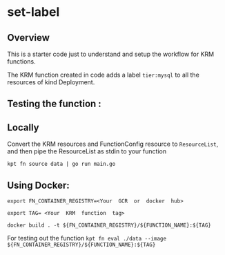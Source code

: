 
# set-label

## Overview

This is a starter code just to understand and setup the workflow for KRM functions.

The KRM function created in code adds a label `tier:mysql` to all the resources of kind Deployment.  

## Testing the function :

## Locally

Convert the KRM resources and FunctionConfig resource to `ResourceList`, and then pipe the ResourceList as stdin to your function

`kpt fn source data | go run main.go`

## Using Docker:

`export FN_CONTAINER_REGISTRY=<Your  GCR  or  docker  hub>`

`export TAG= <Your  KRM  function  tag>`

`docker build . -t ${FN_CONTAINER_REGISTRY}/${FUNCTION_NAME}:${TAG}`


For testing out the function
`kpt fn eval ./data --image ${FN_CONTAINER_REGISTRY}/${FUNCTION_NAME}:${TAG}`

